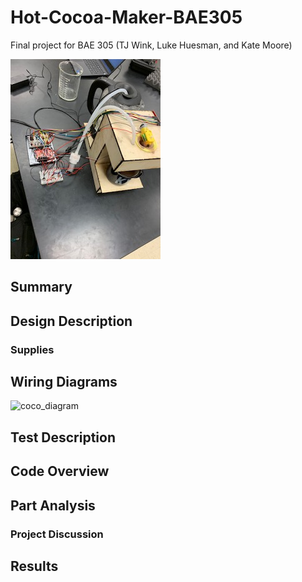 # Hot-Cocoa-Maker-BAE305
Final project for BAE 305 (TJ Wink, Luke Huesman, and Kate Moore)

![Full_Cocoa_Pic](Full_Cocoa_Pic.jpg)

## Summary

## Design Description

### Supplies

## Wiring Diagrams

![coco_diagram](coco_diagram.png)

## Test Description

## Code Overview

## Part Analysis

### Project Discussion

## Results
